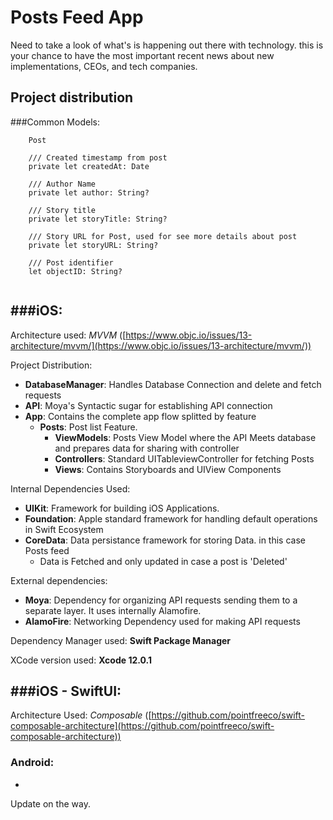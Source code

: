 # Posts Feed App

Need to take a look of what's is happening out there with technology. this is your chance to have the most important  recent news about new implementations, CEOs, and tech companies.

## Project distribution

###Common Models:

```
	Post

    /// Created timestamp from post
    private let createdAt: Date
    
    /// Author Name
    private let author: String?
    
    /// Story title
    private let storyTitle: String?
    
    /// Story URL for Post, used for see more details about post
    private let storyURL: String?
    
    /// Post identifier
    let objectID: String?
	
```

###iOS: 
-

Architecture used: *MVVM* ([https://www.objc.io/issues/13-architecture/mvvm/](https://www.objc.io/issues/13-architecture/mvvm/))

Project Distribution:

- **DatabaseManager**: Handles Database Connection and delete and fetch requests
- **API**: Moya's Syntactic sugar for establishing API connection
- **App**: Contains the complete app flow splitted by feature
	- **Posts**: Post list Feature.
		- **ViewModels**: Posts View Model where the API Meets database and prepares data for sharing with controller
		- **Controllers**: Standard UITableviewController for fetching Posts
		- **Views**: Contains Storyboards and UIView Components

		
Internal Dependencies Used:

- **UIKit**: Framework for building iOS Applications.
- **Foundation**: Apple standard framework for handling default operations in Swift Ecosystem
- **CoreData**: Data persistance framework for storing Data. in this case Posts feed
	- Data is Fetched and only updated in case a post is 'Deleted'

External dependencies:
- **Moya**: Dependency for organizing API requests sending them to a separate layer. It uses internally Alamofire.
- **AlamoFire**: Networking Dependency used for making API requests


Dependency Manager used: **Swift Package Manager**

XCode version used: **Xcode 12.0.1**

###iOS - SwiftUI:
-
Architecture Used: *Composable* ([https://github.com/pointfreeco/swift-composable-architecture](https://github.com/pointfreeco/swift-composable-architecture))


### Android:
-
Update on the way.

